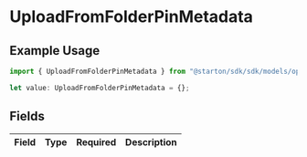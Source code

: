 # UploadFromFolderPinMetadata

## Example Usage

```typescript
import { UploadFromFolderPinMetadata } from "@starton/sdk/sdk/models/operations";

let value: UploadFromFolderPinMetadata = {};
```

## Fields

| Field       | Type        | Required    | Description |
| ----------- | ----------- | ----------- | ----------- |